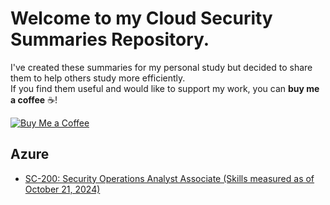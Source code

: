 # Welcome to my Cloud Security Summaries Repository. 

I've created these summaries for my personal study but decided to share them to help others study more efficiently.  
If you find them useful and would like to support my work, you can **buy me a coffee** ☕️!  

[![Buy Me a Coffee](https://img.shields.io/badge/Buy%20Me%20a%20Coffee-Support%20My%20Work-orange)](https://buymeacoffee.com/404future)


## Azure
- [SC-200: Security Operations Analyst Associate (Skills measured as of October 21, 2024)](https://github.com/404Future/cloud-security-summaries/blob/main/Azure/SC-200/README.md)
